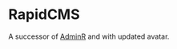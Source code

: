 # RapidCMS
A successor of [AdminR](https://github.com/thedevsbuddy/adminr) and with updated avatar.
